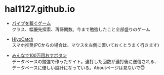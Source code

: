 # hal1127.github.io

- [パイプを繋ぐゲーム](https://hal1127.github.io/pipe-game) <br>
クラス、幅優先探索、再帰関数。今まで勉強したこと全部盛りのゲーム

- [HiyoCatch](https://hiyocatch.netlify.app/) <br>
スマホ推奨(PCからの場合は、マウスを左側に置いておくとうまく行きます)

- [みんなで100万回おすボタン](https://button-to-press-n-times.netlify.app/) <br>
データベースの勉強で作ったサイト。連打した回数が連打後に送信される、データベースに優しい設計になっている。Aboutページは見ないで😇

